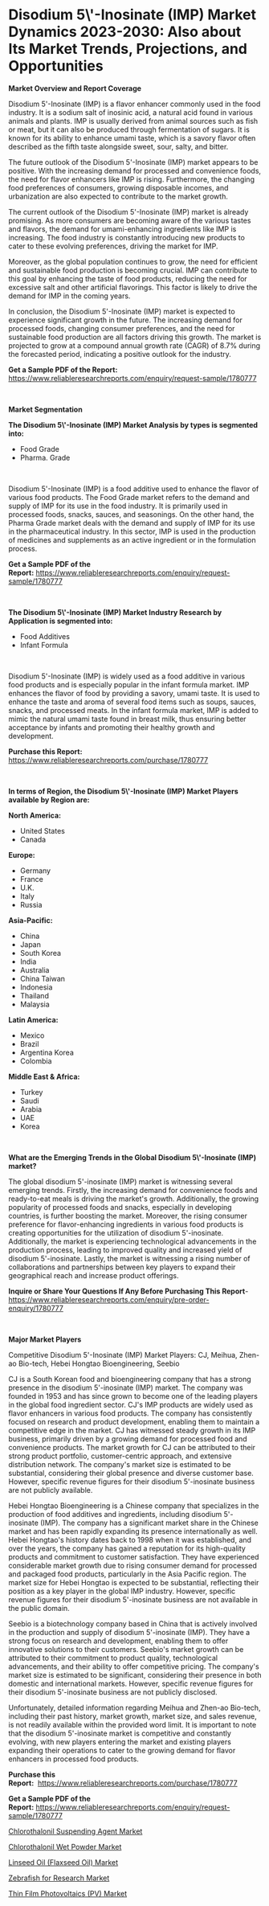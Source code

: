 <p><h1>Disodium 5\'-Inosinate (IMP) Market Dynamics 2023-2030: Also about Its Market Trends, Projections, and Opportunities</h1></p><p><strong>Market Overview and Report Coverage</strong></p>
<p><p>Disodium 5'-Inosinate (IMP) is a flavor enhancer commonly used in the food industry. It is a sodium salt of inosinic acid, a natural acid found in various animals and plants. IMP is usually derived from animal sources such as fish or meat, but it can also be produced through fermentation of sugars. It is known for its ability to enhance umami taste, which is a savory flavor often described as the fifth taste alongside sweet, sour, salty, and bitter.</p><p>The future outlook of the Disodium 5'-Inosinate (IMP) market appears to be positive. With the increasing demand for processed and convenience foods, the need for flavor enhancers like IMP is rising. Furthermore, the changing food preferences of consumers, growing disposable incomes, and urbanization are also expected to contribute to the market growth.</p><p>The current outlook of the Disodium 5'-Inosinate (IMP) market is already promising. As more consumers are becoming aware of the various tastes and flavors, the demand for umami-enhancing ingredients like IMP is increasing. The food industry is constantly introducing new products to cater to these evolving preferences, driving the market for IMP.</p><p>Moreover, as the global population continues to grow, the need for efficient and sustainable food production is becoming crucial. IMP can contribute to this goal by enhancing the taste of food products, reducing the need for excessive salt and other artificial flavorings. This factor is likely to drive the demand for IMP in the coming years.</p><p>In conclusion, the Disodium 5'-Inosinate (IMP) market is expected to experience significant growth in the future. The increasing demand for processed foods, changing consumer preferences, and the need for sustainable food production are all factors driving this growth. The market is projected to grow at a compound annual growth rate (CAGR) of 8.7% during the forecasted period, indicating a positive outlook for the industry.</p></p>
<p><strong>Get a Sample PDF of the Report:</strong> <a href="https://www.reliableresearchreports.com/enquiry/request-sample/1780777">https://www.reliableresearchreports.com/enquiry/request-sample/1780777</a></p>
<p>&nbsp;</p>
<p><strong>Market Segmentation</strong></p>
<p><strong>The Disodium 5\'-Inosinate (IMP) Market Analysis by types is segmented into:</strong></p>
<p><ul><li>Food Grade</li><li>Pharma. Grade</li></ul></p>
<p>&nbsp;</p>
<p><p>Disodium 5'-Inosinate (IMP) is a food additive used to enhance the flavor of various food products. The Food Grade market refers to the demand and supply of IMP for its use in the food industry. It is primarily used in processed foods, snacks, sauces, and seasonings. On the other hand, the Pharma Grade market deals with the demand and supply of IMP for its use in the pharmaceutical industry. In this sector, IMP is used in the production of medicines and supplements as an active ingredient or in the formulation process.</p></p>
<p><strong>Get a Sample PDF of the Report:</strong>&nbsp;<a href="https://www.reliableresearchreports.com/enquiry/request-sample/1780777">https://www.reliableresearchreports.com/enquiry/request-sample/1780777</a></p>
<p>&nbsp;</p>
<p><strong>The Disodium 5\'-Inosinate (IMP) Market Industry Research by Application is segmented into:</strong></p>
<p><ul><li>Food Additives</li><li>Infant Formula</li></ul></p>
<p>&nbsp;</p>
<p><p>Disodium 5'-Inosinate (IMP) is widely used as a food additive in various food products and is especially popular in the infant formula market. IMP enhances the flavor of food by providing a savory, umami taste. It is used to enhance the taste and aroma of several food items such as soups, sauces, snacks, and processed meats. In the infant formula market, IMP is added to mimic the natural umami taste found in breast milk, thus ensuring better acceptance by infants and promoting their healthy growth and development.</p></p>
<p><strong>Purchase this Report:</strong>&nbsp; <a href="https://www.reliableresearchreports.com/purchase/1780777">https://www.reliableresearchreports.com/purchase/1780777</a></p>
<p>&nbsp;</p>
<p><strong>In terms of Region, the Disodium 5\'-Inosinate (IMP) Market Players available by Region are:</strong></p>
<p>
    <p> <strong> North America: </strong>
        <ul>
            <li>United States</li>
            <li>Canada</li>
        </ul>
        </p> 
    <p> <strong> Europe: </strong>
        <ul>
            <li>Germany</li>
            <li>France</li>
            <li>U.K.</li>
            <li>Italy</li>
            <li>Russia</li>
        </ul>
        </p> 
    <p> <strong> Asia-Pacific: </strong>
        <ul>
            <li>China</li>
            <li>Japan</li>
            <li>South Korea</li>
            <li>India</li>
            <li>Australia</li>
            <li>China Taiwan</li>
            <li>Indonesia</li>
            <li>Thailand</li>
            <li>Malaysia</li>
        </ul>
        </p> 
    <p> <strong> Latin America: </strong>
        <ul>
            <li>Mexico</li>
            <li>Brazil</li>
            <li>Argentina Korea</li>
            <li>Colombia</li>
        </ul>
        </p> 
    <p> <strong> Middle East & Africa: </strong>
        <ul>
            <li>Turkey</li>
            <li>Saudi</li>
            <li>Arabia</li>
            <li>UAE</li>
            <li>Korea</li>
        </ul>
    </p>
    </p>
<p>&nbsp;</p>
<p><strong>What are the Emerging Trends in the Global Disodium 5\'-Inosinate (IMP) market?</strong></p>
<p><p>The global disodium 5'-inosinate (IMP) market is witnessing several emerging trends. Firstly, the increasing demand for convenience foods and ready-to-eat meals is driving the market's growth. Additionally, the growing popularity of processed foods and snacks, especially in developing countries, is further boosting the market. Moreover, the rising consumer preference for flavor-enhancing ingredients in various food products is creating opportunities for the utilization of disodium 5'-inosinate. Additionally, the market is experiencing technological advancements in the production process, leading to improved quality and increased yield of disodium 5'-inosinate. Lastly, the market is witnessing a rising number of collaborations and partnerships between key players to expand their geographical reach and increase product offerings.</p></p>
<p><strong>Inquire or Share Your Questions If Any Before Purchasing This Report</strong>- <a href="https://www.reliableresearchreports.com/enquiry/pre-order-enquiry/1780777">https://www.reliableresearchreports.com/enquiry/pre-order-enquiry/1780777</a></p>
<p>&nbsp;</p>
<p><strong>Major Market Players</strong></p>
<p><p>Competitive Disodium 5'-Inosinate (IMP) Market Players: CJ, Meihua, Zhen-ao Bio-tech, Hebei Hongtao Bioengineering, Seebio</p><p>CJ is a South Korean food and bioengineering company that has a strong presence in the disodium 5'-inosinate (IMP) market. The company was founded in 1953 and has since grown to become one of the leading players in the global food ingredient sector. CJ's IMP products are widely used as flavor enhancers in various food products. The company has consistently focused on research and product development, enabling them to maintain a competitive edge in the market. CJ has witnessed steady growth in its IMP business, primarily driven by a growing demand for processed food and convenience products. The market growth for CJ can be attributed to their strong product portfolio, customer-centric approach, and extensive distribution network. The company's market size is estimated to be substantial, considering their global presence and diverse customer base. However, specific revenue figures for their disodium 5'-inosinate business are not publicly available.</p><p>Hebei Hongtao Bioengineering is a Chinese company that specializes in the production of food additives and ingredients, including disodium 5'-inosinate (IMP). The company has a significant market share in the Chinese market and has been rapidly expanding its presence internationally as well. Hebei Hongtao's history dates back to 1998 when it was established, and over the years, the company has gained a reputation for its high-quality products and commitment to customer satisfaction. They have experienced considerable market growth due to rising consumer demand for processed and packaged food products, particularly in the Asia Pacific region. The market size for Hebei Hongtao is expected to be substantial, reflecting their position as a key player in the global IMP industry. However, specific revenue figures for their disodium 5'-inosinate business are not available in the public domain.</p><p>Seebio is a biotechnology company based in China that is actively involved in the production and supply of disodium 5'-inosinate (IMP). They have a strong focus on research and development, enabling them to offer innovative solutions to their customers. Seebio's market growth can be attributed to their commitment to product quality, technological advancements, and their ability to offer competitive pricing. The company's market size is estimated to be significant, considering their presence in both domestic and international markets. However, specific revenue figures for their disodium 5'-inosinate business are not publicly disclosed.</p><p>Unfortunately, detailed information regarding Meihua and Zhen-ao Bio-tech, including their past history, market growth, market size, and sales revenue, is not readily available within the provided word limit. It is important to note that the disodium 5'-inosinate market is competitive and constantly evolving, with new players entering the market and existing players expanding their operations to cater to the growing demand for flavor enhancers in processed food products.</p></p>
<p><strong>Purchase this Report:</strong>&nbsp;&nbsp;<a href="https://www.reliableresearchreports.com/purchase/1780777">https://www.reliableresearchreports.com/purchase/1780777</a></p>
<p></p>
<p><strong>Get a Sample PDF of the Report:</strong>&nbsp;<a href="https://www.reliableresearchreports.com/enquiry/request-sample/1780777">https://www.reliableresearchreports.com/enquiry/request-sample/1780777</a></p>
<p><p><a href="https://github.com/BryceTownsendr/Market-Research-Report-List-1/blob/main/chlorothalonil-suspending-agent-market.md">Chlorothalonil Suspending Agent Market</a></p><p><a href="https://github.com/ChiragRp1/Market-Research-Report-List-1/blob/main/chlorothalonil-wet-powder-market.md">Chlorothalonil Wet Powder Market</a></p><p><a href="https://medium.com/@late.bean.frame/linseed-oil-flaxseed-oil-market-outlook-industry-overview-and-forecast-2023-to-2030-de33c0180c7c">Linseed Oil (Flaxseed Oil) Market</a></p><p><a href="https://www.linkedin.com/pulse/zebrafish-research-market-size-share-amp-trends-analysis-zvc9e/">Zebrafish for Research Market</a></p><p><a href="https://medium.com/@truly.fight.must/thin-film-photovoltaics-pv-market-trends-forecast-and-competitive-analysis-to-2030-e814045196dd">Thin Film Photovoltaics (PV) Market</a></p></p>
